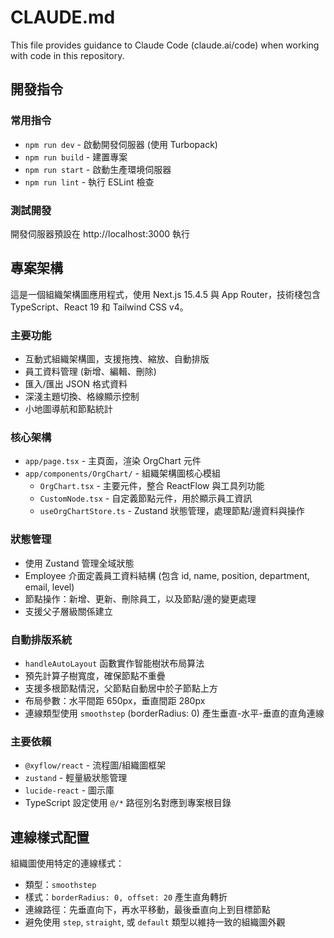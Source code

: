 # CLAUDE.md

This file provides guidance to Claude Code (claude.ai/code) when working with code in this repository.

## 開發指令

### 常用指令
- `npm run dev` - 啟動開發伺服器 (使用 Turbopack)
- `npm run build` - 建置專案
- `npm run start` - 啟動生產環境伺服器
- `npm run lint` - 執行 ESLint 檢查

### 測試開發
開發伺服器預設在 http://localhost:3000 執行

## 專案架構

這是一個組織架構圖應用程式，使用 Next.js 15.4.5 與 App Router，技術棧包含 TypeScript、React 19 和 Tailwind CSS v4。

### 主要功能
- 互動式組織架構圖，支援拖拽、縮放、自動排版
- 員工資料管理 (新增、編輯、刪除)
- 匯入/匯出 JSON 格式資料
- 深淺主題切換、格線顯示控制
- 小地圖導航和節點統計

### 核心架構
- `app/page.tsx` - 主頁面，渲染 OrgChart 元件
- `app/components/OrgChart/` - 組織架構圖核心模組
  - `OrgChart.tsx` - 主要元件，整合 ReactFlow 與工具列功能
  - `CustomNode.tsx` - 自定義節點元件，用於顯示員工資訊
  - `useOrgChartStore.ts` - Zustand 狀態管理，處理節點/邊資料與操作

### 狀態管理
- 使用 Zustand 管理全域狀態
- Employee 介面定義員工資料結構 (包含 id, name, position, department, email, level)
- 節點操作：新增、更新、刪除員工，以及節點/邊的變更處理
- 支援父子層級關係建立

### 自動排版系統
- `handleAutoLayout` 函數實作智能樹狀布局算法
- 預先計算子樹寬度，確保節點不重疊
- 支援多根節點情況，父節點自動居中於子節點上方
- 布局參數：水平間距 650px，垂直間距 280px
- 連線類型使用 `smoothstep` (borderRadius: 0) 產生垂直-水平-垂直的直角連線

### 主要依賴
- `@xyflow/react` - 流程圖/組織圖框架
- `zustand` - 輕量級狀態管理
- `lucide-react` - 圖示庫
- TypeScript 設定使用 `@/*` 路徑別名對應到專案根目錄

## 連線樣式配置

組織圖使用特定的連線樣式：
- 類型：`smoothstep` 
- 樣式：`borderRadius: 0, offset: 20` 產生直角轉折
- 連線路徑：先垂直向下，再水平移動，最後垂直向上到目標節點
- 避免使用 `step`, `straight`, 或 `default` 類型以維持一致的組織圖外觀
